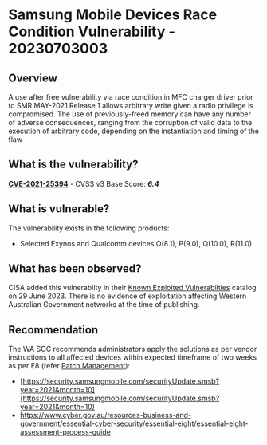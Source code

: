 # Samsung Mobile Devices Race Condition Vulnerability - 20230703003

## Overview

A use after free vulnerability via race condition in MFC charger driver prior to SMR MAY-2021 Release 1 allows arbitrary write given a radio privilege is compromised. The use of previously-freed memory can have any number of adverse consequences, ranging from the corruption of valid data to the execution of arbitrary code, depending on the instantiation and timing of the flaw


## What is the vulnerability?

[**CVE-2021-25394**](https://nvd.nist.gov/vuln/detail/CVE-2021-25394) - CVSS v3 Base Score: ***6.4***

## What is vulnerable?

The vulnerability exists in the following products:

- Selected Exynos and Qualcomm devices O(8.1), P(9.0), Q(10.0), R(11.0) 

## What has been observed?

CISA added this vulnerabilty in their [Known Exploited Vulnerabilties](https://www.cisa.gov/known-exploited-vulnerabilities-catalog) catalog on 29 June 2023. There is no evidence of exploitation affecting Western Australian Government networks at the time of publishing.

## Recommendation

The WA SOC recommends administrators apply the solutions as per vendor instructions to all affected devices within expected timeframe of two weeks as per E8 (refer [Patch Management](../guidelines/patch-management.md)):

- [https://security.samsungmobile.com/securityUpdate.smsb?year=2021&month=10](https://security.samsungmobile.com/securityUpdate.smsb?year=2021&month=10)
- https://www.cyber.gov.au/resources-business-and-government/essential-cyber-security/essential-eight/essential-eight-assessment-process-guide